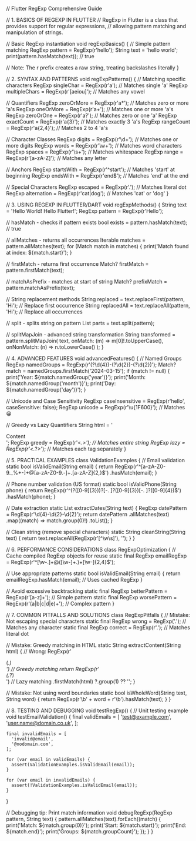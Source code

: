 // Flutter RegExp Comprehensive Guide

// 1. BASICS OF REGEXP IN FLUTTER
// RegExp in Flutter is a class that provides support for regular expressions,
// allowing pattern matching and manipulation of strings.

// Basic RegExp instantiation
void regExpBasics() {
  // Simple pattern matching
  RegExp pattern = RegExp(r'hello');
  String text = 'hello world';
  print(pattern.hasMatch(text));  // true
  
  // Note: The r prefix creates a raw string, treating backslashes literally
}

// 2. SYNTAX AND PATTERNS
void regExpPatterns() {
  // Matching specific characters
  RegExp singleChar = RegExp(r'a');  // Matches single 'a'
  RegExp multipleChars = RegExp(r'[aeiou]');  // Matches any vowel
  
  // Quantifiers
  RegExp zeroOrMore = RegExp(r'a*');  // Matches zero or more 'a's
  RegExp oneOrMore = RegExp(r'a+');   // Matches one or more 'a's
  RegExp zeroOrOne = RegExp(r'a?');   // Matches zero or one 'a'
  RegExp exactCount = RegExp(r'a{3}'); // Matches exactly 3 'a's
  RegExp rangeCount = RegExp(r'a{2,4}'); // Matches 2 to 4 'a's
  
  // Character Classes
  RegExp digits = RegExp(r'\d+');     // Matches one or more digits
  RegExp words = RegExp(r'\w+');      // Matches word characters
  RegExp spaces = RegExp(r'\s+');     // Matches whitespace
  RegExp range = RegExp(r'[a-zA-Z]'); // Matches any letter
  
  // Anchors
  RegExp startsWith = RegExp(r'^start'); // Matches 'start' at beginning
  RegExp endsWith = RegExp(r'end$');     // Matches 'end' at the end
  
  // Special Characters
  RegExp escaped = RegExp(r'\.');     // Matches literal dot
  RegExp alternation = RegExp(r'cat|dog'); // Matches 'cat' or 'dog'
}

// 3. USING REGEXP IN FLUTTER/DART
void regExpMethods() {
  String text = 'Hello World! Hello Flutter!';
  RegExp pattern = RegExp(r'Hello');
  
  // hasMatch - checks if pattern exists
  bool exists = pattern.hasMatch(text);  // true
  
  // allMatches - returns all occurrences
  Iterable<Match> matches = pattern.allMatches(text);
  for (Match match in matches) {
    print('Match found at index: ${match.start}');
  }
  
  // firstMatch - returns first occurrence
  Match? firstMatch = pattern.firstMatch(text);
  
  // matchAsPrefix - matches at start of string
  Match? prefixMatch = pattern.matchAsPrefix(text);
  
  // String replacement methods
  String replaced = text.replaceFirst(pattern, 'Hi');  // Replace first occurrence
  String replacedAll = text.replaceAll(pattern, 'Hi'); // Replace all occurrences
  
  // split - splits string on pattern
  List<String> parts = text.split(pattern);
  
  // splitMapJoin - advanced string transformation
  String transformed = pattern.splitMapJoin(
    text,
    onMatch: (m) => m[0]!.toUpperCase(),
    onNonMatch: (n) => n.toLowerCase()
  );
}

// 4. ADVANCED FEATURES
void advancedFeatures() {
  // Named Groups
  RegExp namedGroups = RegExp(r'(?<year>\d{4})-(?<month>\d{2})-(?<day>\d{2})');
  Match? match = namedGroups.firstMatch('2024-03-15');
  if (match != null) {
    print('Year: ${match.namedGroup('year')}');
    print('Month: ${match.namedGroup('month')}');
    print('Day: ${match.namedGroup('day')}');
  }
  
  // Unicode and Case Sensitivity
  RegExp caseInsensitive = RegExp(r'hello', caseSensitive: false);
  RegExp unicode = RegExp(r'\u{1F600}'); // Matches 😀
  
  // Greedy vs Lazy Quantifiers
  String html = '<div>Content</div>';
  RegExp greedy = RegExp(r'<.*>');        // Matches entire string
  RegExp lazy = RegExp(r'<.*?>');         // Matches each tag separately
}

// 5. PRACTICAL EXAMPLES
class ValidationExamples {
  // Email validation
  static bool isValidEmail(String email) {
    return RegExp(r'^[a-zA-Z0-9._%+-]+@[a-zA-Z0-9.-]+\.[a-zA-Z]{2,}$')
        .hasMatch(email);
  }
  
  // Phone number validation (US format)
  static bool isValidPhone(String phone) {
    return RegExp(r'^\(?([0-9]{3})\)?[-. ]?([0-9]{3})[-. ]?([0-9]{4})$')
        .hasMatch(phone);
  }
  
  // Date extraction
  static List<String> extractDates(String text) {
    RegExp datePattern = RegExp(r'\d{4}-\d{2}-\d{2}');
    return datePattern
        .allMatches(text)
        .map((match) => match.group(0)!)
        .toList();
  }
  
  // Clean string (remove special characters)
  static String cleanString(String text) {
    return text.replaceAll(RegExp(r'[^\w\s]'), '');
  }
}

// 6. PERFORMANCE CONSIDERATIONS
class RegExpOptimization {
  // Cache compiled RegExp objects for reuse
  static final RegExp emailRegExp = RegExp(r'^[\w-\.]+@([\w-]+\.)+[\w-]{2,4}$');
  
  // Use appropriate patterns
  static bool isValidEmail(String email) {
    return emailRegExp.hasMatch(email);  // Uses cached RegExp
  }
  
  // Avoid excessive backtracking
  static final RegExp betterPattern = RegExp(r'[a-z]+');  // Simple pattern
  static final RegExp worsePattern = RegExp(r'(a|b|c|d|e)+');  // Complex pattern
}

// 7. COMMON PITFALLS AND SOLUTIONS
class RegExpPitfalls {
  // Mistake: Not escaping special characters
  static final RegExp wrong = RegExp('.');  // Matches any character
  static final RegExp correct = RegExp(r'\.');  // Matches literal dot
  
  // Mistake: Greedy matching in HTML
  static String extractContent(String html) {
    // Wrong: RegExp(r'<div>(.*)</div>')  // Greedy matching
    return RegExp(r'<div>(.*?)</div>')    // Lazy matching
        .firstMatch(html)
        ?.group(1) ?? '';
  }
  
  // Mistake: Not using word boundaries
  static bool isWholeWord(String text, String word) {
    return RegExp(r'\b' + word + r'\b').hasMatch(text);
  }
}

// 8. TESTING AND DEBUGGING
void testRegExp() {
  // Unit testing example
  void testEmailValidation() {
    final validEmails = [
      'test@example.com',
      'user.name@domain.co.uk',
    ];
    
    final invalidEmails = [
      'invalid@email',
      '@nodomain.com',
    ];
    
    for (var email in validEmails) {
      assert(ValidationExamples.isValidEmail(email));
    }
    
    for (var email in invalidEmails) {
      assert(!ValidationExamples.isValidEmail(email));
    }
  }
  
  // Debugging tip: Print match information
  void debugRegExp(RegExp pattern, String text) {
    pattern.allMatches(text).forEach((match) {
      print('Match: ${match.group(0)}');
      print('Start: ${match.start}');
      print('End: ${match.end}');
      print('Groups: ${match.groupCount}');
    });
  }
}

